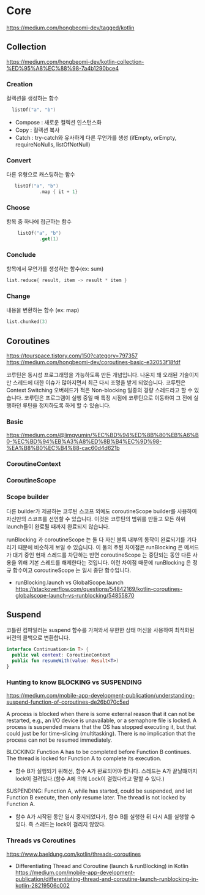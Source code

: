 # Core

https://medium.com/hongbeomi-dev/tagged/kotlin

## Collection
https://medium.com/hongbeomi-dev/kotlin-collection-%ED%95%A8%EC%88%98-7a4b1290bce4

### Creation
컬렉션을 생성하는 함수 
~~~kotlin
  listOf("a", "b")
~~~

- Compose : 새로운 컬렉션 인스턴스화
- Copy : 컬렉션 복사
- Catch :  try-catch와 유사하게 다른 무언가를 생성 (ifEmpty, orEmpty, requireNoNulls, listOfNotNull)


### Convert
다른 유형으로 캐스팅하는 함수
~~~kotlin
   listOf("a", "b")
            .map { it + 1}
~~~

### Choose
항목 중 하나에 접근하는 함수
~~~kotlin
    listOf("a", "b")
            .get(1)
~~~

### Conclude
항목에서 무언가를 생성하는 함수(ex: sum)
~~~kotlin
list.reduce{ result, item -> result * item }
~~~

### Change
내용을 변환하는 함수 (ex: map)
~~~kotlin
list.chunked(3)
~~~


## Coroutines
https://tourspace.tistory.com/150?category=797357
https://medium.com/hongbeomi-dev/coroutines-basic-e32053f18fdf

코루틴은 동시성 프로그래밍을 가능하도록 만든 개념입니다. 나온지 꽤 오래된 기술이지만 스레드에 대한 이슈가 많아지면서 최근 다시 조명을 받게 되었습니다. 
코루틴은 Context Switching 오버헤드가 적은 Non-blocking 일종의 경량 스레드라고 할 수 있습니다. 
코루틴은 프로그램이 실행 중일 때 특정 시점에 코루틴으로 이동하여 그 전에 실행하던 루틴을 정지하도록 하게 할 수 있습니다. 


### Basic
https://medium.com/@limgyumin/%EC%BD%94%ED%8B%80%EB%A6%B0-%EC%BD%94%EB%A3%A8%ED%8B%B4%EC%9D%98-%EA%B8%B0%EC%B4%88-cac60d4d621b

### CoroutineContext

### CoroutineScope




### Scope builder

다른 builder가 제공하는 코루틴 스코프 외에도 coroutineScope builder를 사용하여 자신만의 스코프를 선언할 수 있습니다. 
이것은 코루틴의 범위를 만들고 모든 하위 launch들이 완료될 때까지 완료되지 않습니다.

runBlocking 과 coroutineScope 는 둘 다 자신 블록 내부의 동작이 완료되기를 기다리기 때문에 비슷하게 보일 수 있습니다. 
이 둘의 주된 차이점은 runBlocking 은 메서드가 대기 중인 현재 스레드를 차단하는 반면 coroutineScope 는 중단되는 동안 다른 사용을 위해 기본 스레드를 해제한다는 것입니다. 
이런 차이점 때문에 runBlocking 은 정규 함수이고 coroutineScope 는 일시 중단 함수입니다.


- runBlocking.launch vs GlobalScope.launch
https://stackoverflow.com/questions/54842169/kotlin-coroutines-globalscope-launch-vs-runblocking/54855870


## Suspend

코틀린 컴파일러는 suspend 함수를 가져와서 유한한 상태 머신을 사용하여 최적화된 버전의 콜백으로 변환합니다.

~~~kotlin
interface Continuation<in T> {
  public val context: CoroutineContext
  public fun resumeWith(value: Result<T>)
}
~~~

### Hunting to know BLOCKING vs SUSPENDING
https://medium.com/mobile-app-development-publication/understanding-suspend-function-of-coroutines-de26b070c5ed

A process is blocked when there is some external reason that it can not be restarted, e.g., an I/O device is unavailable, or a semaphore file is locked.
A process is suspended means that the OS has stopped executing it, but that could just be for time-slicing (multitasking). There is no implication that the process can not be resumed immediately.



BLOCKING: Function A has to be completed before Function B continues. The thread is locked for Function A to complete its execution.
- 함수 B가 실행되기 위해선, 함수 A가 완료되어야 합니다. 스레드는 A가 끝날떄까지 lock이 걸려있다.(함수 A에 의해 Lock이 걸렸다라고 말할 수 있다.)

SUSPENDING: Function A, while has started, could be suspended, and let Function B execute, then only resume later. The thread is not locked by Function A.
- 함수 A가 시작된 동안 일시 중지되었다가, 함수 B를 실행한 뒤 다시 A를 실행할 수 있다. 즉 스레드는 lock이 걸리지 않았다.


### Threads vs Coroutines
https://www.baeldung.com/kotlin/threads-coroutines
- Differentiating Thread and Coroutine (launch & runBlocking) in Kotlin
https://medium.com/mobile-app-development-publication/differentiating-thread-and-coroutine-launch-runblocking-in-kotlin-28219506c002